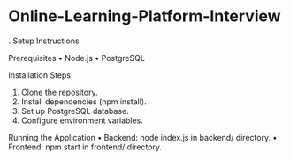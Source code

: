 # Online-Learning-Platform-Interview

. Setup Instructions

Prerequisites
•	Node.js
•	PostgreSQL

Installation Steps
1.	Clone the repository.
2.	Install dependencies (npm install).
3.	Set up PostgreSQL database.
4.	Configure environment variables.
   
Running the Application
•	Backend: node index.js  in backend/ directory.
•	Frontend: npm start in frontend/ directory.

 
